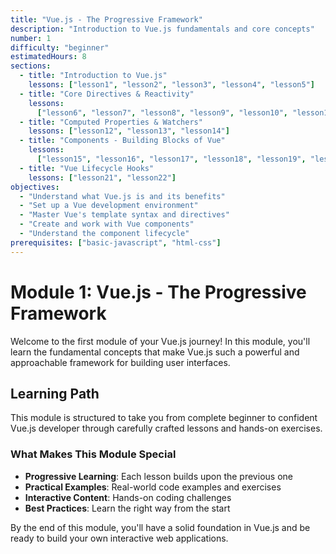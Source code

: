 ```yaml
---
title: "Vue.js - The Progressive Framework"
description: "Introduction to Vue.js fundamentals and core concepts"
number: 1
difficulty: "beginner"
estimatedHours: 8
sections:
  - title: "Introduction to Vue.js"
    lessons: ["lesson1", "lesson2", "lesson3", "lesson4", "lesson5"]
  - title: "Core Directives & Reactivity"
    lessons:
      ["lesson6", "lesson7", "lesson8", "lesson9", "lesson10", "lesson11"]
  - title: "Computed Properties & Watchers"
    lessons: ["lesson12", "lesson13", "lesson14"]
  - title: "Components - Building Blocks of Vue"
    lessons:
      ["lesson15", "lesson16", "lesson17", "lesson18", "lesson19", "lesson20"]
  - title: "Vue Lifecycle Hooks"
    lessons: ["lesson21", "lesson22"]
objectives:
  - "Understand what Vue.js is and its benefits"
  - "Set up a Vue development environment"
  - "Master Vue's template syntax and directives"
  - "Create and work with Vue components"
  - "Understand the component lifecycle"
prerequisites: ["basic-javascript", "html-css"]
---
```


# Module 1: Vue.js - The Progressive Framework

Welcome to the first module of your Vue.js journey! In this module, you'll learn the fundamental concepts that make Vue.js such a powerful and approachable framework for building user interfaces.

## Learning Path

This module is structured to take you from complete beginner to confident Vue.js developer through carefully crafted lessons and hands-on exercises.

### What Makes This Module Special

- **Progressive Learning**: Each lesson builds upon the previous one
- **Practical Examples**: Real-world code examples and exercises
- **Interactive Content**: Hands-on coding challenges
- **Best Practices**: Learn the right way from the start

By the end of this module, you'll have a solid foundation in Vue.js and be ready to build your own interactive web applications.
